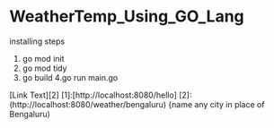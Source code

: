 ﻿# WeatherTemp_Using_GO_Lang
installing steps
1. go mod init
2. go mod tidy
3. go build
4.go run main.go

[Link Text][2]
[1]:[http://localhost:8080/hello]
[2]:(http://localhost:8080/weather/bengaluru) {name any city in place of Bengaluru)
